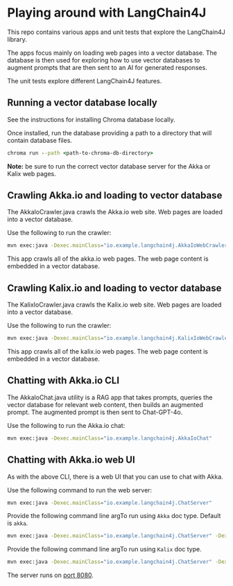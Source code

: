 # Playing around with LangChain4J

This repo contains various apps and unit tests that explore the LangChain4J library.

The apps focus mainly on loading web pages into a vector database. The database
is then used for exploring how to use vector databases to augment prompts that
are then sent to an AI for generated responses.

The unit tests explore different LangChain4J features.

## Running a vector database locally

See the instructions for installing Chroma database locally.

Once installed, run the database providing a path to a
directory that will contain database files.

~~~bat
chroma run --path <path-to-chroma-db-directory>
~~~

**Note:** be sure to run the correct vector database server for the Akka or Kalix web pages.

## Crawling Akka.io and loading to vector database

The AkkaIoCrawler.java crawls the Akka.io web site.
Web pages are loaded into a vector database.

Use the following to run the crawler:

~~~bash
mvn exec:java -Dexec.mainClass="io.example.langchain4j.AkkaIoWebCrawler"
~~~

This app crawls all of the akka.io web pages. The web page content is embedded in a vector
database.

## Crawling Kalix.io and loading to vector database

The KalixIoCrawler.java crawls the Kalix.io web site.
Web pages are loaded into a vector database.

Use the following to run the crawler:

~~~bash
mvn exec:java -Dexec.mainClass="io.example.langchain4j.KalixIoWebCrawler"
~~~

This app crawls all of the kalix.io web pages. The web page content is embedded in a vector
database.

## Chatting with Akka.io CLI

The AkkaIoChat.java utility is a RAG app that takes
prompts, queries the vector database for relevant
web content, then builds an augmented prompt.
The augmented prompt is then sent to Chat-GPT-4o.

Use the following to run the Akka.io chat:

~~~bash
mvn exec:java -Dexec.mainClass="io.example.langchain4j.AkkaIoChat"
~~~

## Chatting with Akka.io web UI

As with the above CLI, there is a web UI that you can use to chat with Akka.

Use the following command to run the web server:

~~~bash
mvn exec:java -Dexec.mainClass="io.example.langchain4j.ChatServer"
~~~

Provide the following command line argTo run using `Akka` doc type. Default is `akka`.

~~~bash
mvn exec:java -Dexec.mainClass="io.example.langchain4j.ChatServer" -Dexec.args="akka"
~~~

Provide the following command line argTo run using `Kalix` doc type.

~~~bash
mvn exec:java -Dexec.mainClass="io.example.langchain4j.ChatServer" -Dexec.args="kalix"
~~~

The server runs on [port 8080](http://localhost:8080).
